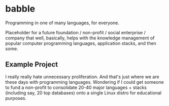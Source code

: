 babble
======

Programming in one of many languages, for everyone.

Placeholder for a future foundation / non-profit / social enterprise / company that well, basically, helps with the knowledge management of popular computer programming languages, application stacks, and then some.

Example Project
---------------

I really really hate unnecessary proliferation. And that's just where we are these days with programming languages. Wondering if I could get someone to fund a non-profit to consolidate 20-40 major languages + stacks (including say, 20 top databases) onto a single Linux distro for educational purposes.
